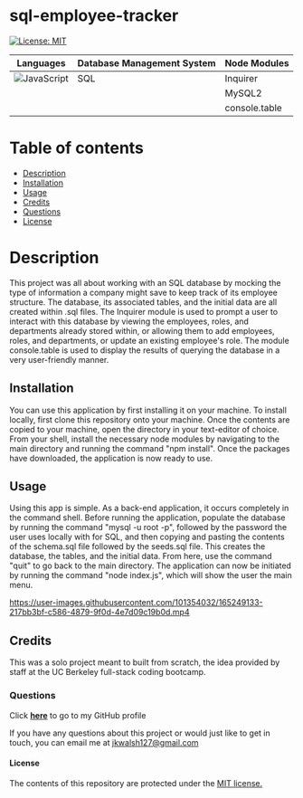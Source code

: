 # sql-employee-tracker

[![License: MIT](https://img.shields.io/badge/License-MIT-yellow.svg)](https://opensource.org/licenses/MIT)

|   Languages   | Database Management System  |  Node Modules |
| ----------- | ----------- | ----------- | 
| ![JavaScript](https://img.shields.io/badge/javascript-%23323330.svg?style=for-the-badge&logo=javascript&logoColor=%23F7DF1E) | SQL | Inquirer |
|   |   |  MySQL2 |
|   |   |  console.table |

# Table of contents
* [Description](#description)
* [Installation](#installation)
* [Usage](#usage)
* [Credits](#credits)
* [Questions](#questions)
* [License](#license)

# Description
This project was all about working with an SQL database by mocking the type of information a company might save to keep track of its employee structure. The database, its associated tables, and the initial data are all created within .sql files. The Inquirer module is used to prompt a user to interact with this database by viewing the employees, roles, and departments already stored within, or allowing them to add employees, roles, and departments, or update an existing employee's role. The module console.table is used to display the results of querying the database in a very user-friendly manner. 

## Installation
You can use this application by first installing it on your machine. To install locally, first clone this repository onto your machine. Once the contents are copied to your machine, open the directory in your text-editor of choice. From your shell, install the necessary node modules by navigating to the main directory and running the command "npm install". Once the packages have downloaded, the application is now ready to use.

## Usage
Using this app is simple. As a back-end application, it occurs completely in the command shell. Before running the application, populate the database by running the command "mysql -u root -p", followed by the password the user uses locally with for SQL, and then copying and pasting the contents of the schema.sql file followed by the seeds.sql file. This creates the database, the tables, and the initial data. From here, use the command "quit" to go back to the main directory. The application can now be initiated by running the command "node index.js", which will show the user the main menu. 

https://user-images.githubusercontent.com/101354032/165249133-217bb3bf-c586-4879-9f0d-4e7d09c19b0d.mp4

## Credits
This was a solo project meant to built from scratch, the idea provided by staff at the UC Berkeley full-stack coding bootcamp.

### Questions
Click <a href="https://github.com/jkwalsh127" target="_blank">**here**<a> to go to my GitHub profile

If you have any questions about this project or would just like to get in touch, you can email me at <a href="mailto:jkwalsh127@gmail.com" target="_blank">jkwalsh127@gmail.com</a>

#### License
The contents of this repository are protected under the <a href="https://opensource.org/licenses/MIT">MIT license.</a>
